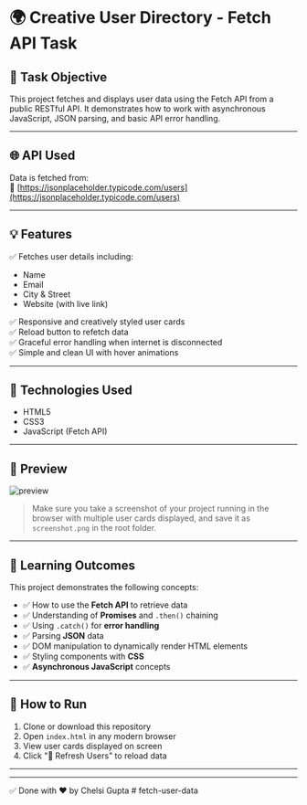 # 🌍 Creative User Directory - Fetch API Task

## 📌 Task Objective

This project fetches and displays user data using the Fetch API from a public RESTful API. It demonstrates how to work with asynchronous JavaScript, JSON parsing, and basic API error handling.

---

## 🌐 API Used

Data is fetched from:  
🔗 [https://jsonplaceholder.typicode.com/users](https://jsonplaceholder.typicode.com/users)

---

## 💡 Features

✅ Fetches user details including:
- Name  
- Email  
- City & Street  
- Website (with live link)

✅ Responsive and creatively styled user cards  
✅ Reload button to refetch data  
✅ Graceful error handling when internet is disconnected  
✅ Simple and clean UI with hover animations  

---

## 🧠 Technologies Used

- HTML5  
- CSS3  
- JavaScript (Fetch API)

---

## 📸 Preview

![preview](screenshot.png)

> Make sure you take a screenshot of your project running in the browser with multiple user cards displayed, and save it as `screenshot.png` in the root folder.

---

## 🧪 Learning Outcomes

This project demonstrates the following concepts:

- ✅ How to use the **Fetch API** to retrieve data
- ✅ Understanding of **Promises** and `.then()` chaining
- ✅ Using `.catch()` for **error handling**
- ✅ Parsing **JSON** data
- ✅ DOM manipulation to dynamically render HTML elements
- ✅ Styling components with **CSS**
- ✅ **Asynchronous JavaScript** concepts

---



## 🚀 How to Run

1. Clone or download this repository
2. Open `index.html` in any modern browser
3. View user cards displayed on screen
4. Click "🔄 Refresh Users" to reload data

---



---

✅ Done with ❤️ by Chelsi Gupta
#   f e t c h - u s e r - d a t a  
 